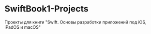 # SwiftBook1-Projects
Проекты для книги "Swift. Основы разработки приложений под iOS, iPadOS и macOS"
